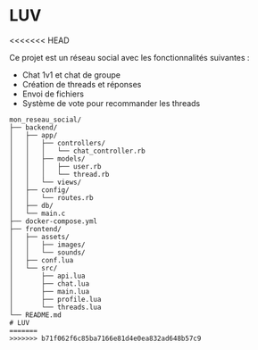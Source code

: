 # LUV
<<<<<<< HEAD

Ce projet est un réseau social avec les fonctionnalités suivantes :
- Chat 1v1 et chat de groupe
- Création de threads et réponses
- Envoi de fichiers
- Système de vote pour recommander les threads

````
mon_reseau_social/
├── backend/
│   ├── app/
│   │   ├── controllers/
│   │   │   └── chat_controller.rb
│   │   ├── models/
│   │   │   ├── user.rb
│   │   │   └── thread.rb
│   │   └── views/
│   ├── config/
│   │   └── routes.rb
│   ├── db/
│   └── main.c
├── docker-compose.yml
├── frontend/
│   ├── assets/
│   │   ├── images/
│   │   └── sounds/
│   ├── conf.lua
│   └── src/
│       ├── api.lua
│       ├── chat.lua
│       ├── main.lua
│       ├── profile.lua
│       └── threads.lua
└── README.md
# LUV
=======
>>>>>>> b71f062f6c85ba7166e81d4e0ea832ad648b57c9
